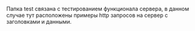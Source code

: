Папка test связана с тестированием функционала сервера, в данном случае тут расположены примеры http запросов на сервер с заголовками и данными. 